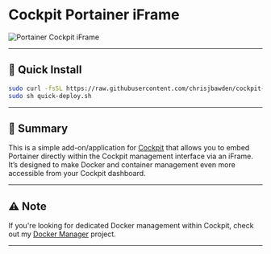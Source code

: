   # Cockpit Portainer iFrame

  ![Portainer Cockpit iFrame](https://github.com/chrisjbawden/cockpit-portainer-application/blob/main/misc/Image%20001%20-%202024010658.png?raw=true)


---

## 🚀 Quick Install

```bash
sudo curl -fsSL https://raw.githubusercontent.com/chrisjbawden/cockpit-portainer-application/main/quick-deploy.sh -o quick-deploy.sh
sudo sh quick-deploy.sh
```

---

## 📝 Summary

This is a simple add-on/application for [Cockpit](https://cockpit-project.org/) that allows you to embed Portainer directly within the Cockpit management interface via an iFrame.  
It’s designed to make Docker and container management even more accessible from your Cockpit dashboard.

---

## ⚠️ Note

If you're looking for dedicated Docker management within Cockpit, check out my [Docker Manager](https://github.com/chrisjbawden/cockpit-dockermanager) project.

---
